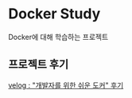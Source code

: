 # Docker Study
Docker에 대해 학습하는 프로젝트

## 프로젝트 후기
[velog : "개발자를 위한 쉬운 도커" 후기](https://velog.io/@joon6093/%EA%B0%95%EC%9D%98-%EA%B0%9C%EB%B0%9C%EC%9E%90%EB%A5%BC-%EC%9C%84%ED%95%9C-%EC%89%AC%EC%9A%B4-%EB%8F%84%EC%BB%A4-%ED%9B%84%EA%B8%B0)